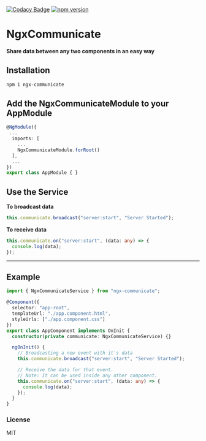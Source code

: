 [![Codacy Badge](https://api.codacy.com/project/badge/Grade/0eb77784475f4ed1824fdda9ef00a0f6)](https://www.codacy.com/manual/prog98rammer/ngx-communicate?utm_source=github.com&amp;utm_medium=referral&amp;utm_content=prog98rammer/ngx-communicate&amp;utm_campaign=Badge_Grade) [![npm version](https://badge.fury.io/js/ngx-communicate.svg)](https://badge.fury.io/js/ngx-communicate)

# NgxCommunicate

**Share data between any two components in an easy way**

## Installation

```bash
npm i ngx-communicate
```

## Add the **NgxCommunicateModule** to your **AppModule**

```ts
@NgModule({
 ...
  imports: [
    ...
    NgxCommunicateModule.forRoot()
  ],
  ...
})
export class AppModule { }
```

## Use the Service

**To broadcast data**

```ts
this.communicate.broadcast("server:start", "Server Started");
```

**To receive data**

```ts
this.communicate.on("server:start", (data: any) => {
  console.log(data);
});
```

---

## Example

```ts
import { NgxCommunicateService } from "ngx-communicate";

@Component({
  selector: "app-root",
  templateUrl: "./app.component.html",
  styleUrls: ["./app.component.css"]
})
export class AppComponent implements OnInit {
  constructor(private communicate: NgxCommunicateService) {}

  ngOnInit() {
    // Broadcasting a new event with it's data
    this.communicate.broadcast("server:start", "Server Started");

    // Receive the data for that event.
    // Note: It can be used inside any other component.
    this.communicate.on("server:start", (data: any) => {
      console.log(data);
    });
  }
}
```

### License

MIT
